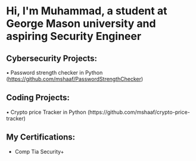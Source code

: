 <h1>Hi, I'm Muhammad, a student at George Mason university and aspiring Security Engineer </h1>

<h2>Cybersecurity Projects:</h2>

• Password strength checker in Python (https://github.com/mshaaf/PasswordStrengthChecker)

<h2>Coding Projects:</h2>
• Crypto price Tracker in Python (https://github.com/mshaaf/crypto-price-tracker)

<h2> My Certifications: </h2>

  - Comp Tia Security+




[linkedin]: https://linkedin.com/in/muhammadshaaf

<!--
 

